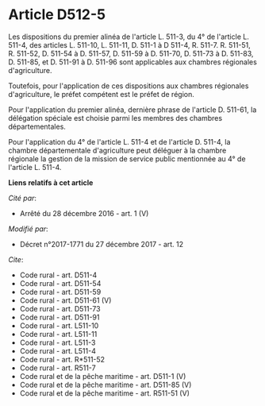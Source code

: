 # Article D512-5

Les dispositions du premier alinéa de l'article L. 511-3, du 4° de l'article L. 511-4, des articles L. 511-10, L. 511-11, D.
511-1 à D 511-4, R. 511-7. R. 511-51, R. 511-52, D. 511-54 à D. 511-57, D. 511-59 à D. 511-70, D. 511-73 à D. 511-83, D.
511-85, et D. 511-91 à D. 511-96 sont applicables aux chambres régionales d'agriculture. 

Toutefois, pour l'application de ces dispositions aux chambres régionales d'agriculture, le préfet compétent est le préfet de
région. 

Pour l'application du premier alinéa, dernière phrase de l'article D. 511-61, la délégation spéciale est choisie parmi les
membres des chambres départementales. 

Pour l'application du 4° de l'article L. 511-4 et de l'article D. 511-4, la chambre départementale d'agriculture peut
déléguer à la chambre régionale la gestion de la mission de service public mentionnée au 4° de l'article L. 511-4.

**Liens relatifs à cet article**

_Cité par_:

  - Arrêté du 28 décembre 2016 - art. 1 (V)

_Modifié par_:

  - Décret n°2017-1771 du 27 décembre 2017 - art. 12

_Cite_:

  - Code rural - art. D511-4
  - Code rural - art. D511-54
  - Code rural - art. D511-59
  - Code rural - art. D511-61 (V)
  - Code rural - art. D511-73
  - Code rural - art. D511-91
  - Code rural - art. L511-10
  - Code rural - art. L511-11
  - Code rural - art. L511-3
  - Code rural - art. L511-4
  - Code rural - art. R*511-52
  - Code rural - art. R511-7
  - Code rural et de la pêche maritime - art. D511-1 (V)
  - Code rural et de la pêche maritime - art. D511-85 (V)
  - Code rural et de la pêche maritime - art. R511-51 (V)
